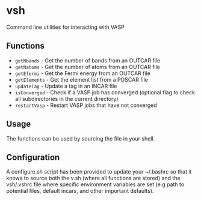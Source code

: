 # vsh
Command line utilities for interacting with VASP

## Functions

- `getNbands` - Get the number of bands from an OUTCAR file
- `getNatoms` - Get the number of atoms from an OUTCAR file
- `getEfermi` - Get the Fermi energy from an OUTCAR file
- `getElements` - Get the element list from a POSCAR file
- `updateTag` - Update a tag in an INCAR file
- `isConverged` - Check if a VASP job has converged (optional flag to check all subdirectories in the current directory)
- `restartVasp` - Restart VASP jobs that have not converged

## Usage

The functions can be used by sourcing the file in your shell. 

## Configuration

A configure.sh script has been provided to update your ~/.bashrc so that it knows to source both the v.sh (where all functions are stored)
and the vsh/.vshrc file where specific environment variables are set (e.g path to potential files, default incars, and other important defaults).



